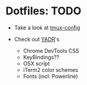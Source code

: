 # Dotfiles: TODO

* Take a look at [tmux-config]

* Check out [YADR]'s
  * Chrome DevTools CSS
  * KeyBindings??
  * OSX script
  * iTerm2 color schemes
  * Fonts (incl. Powerline)

[YADR]: https://github.com/skwp/dotfiles
[tmux-config]: https://github.com/nviennot/tmux-config
